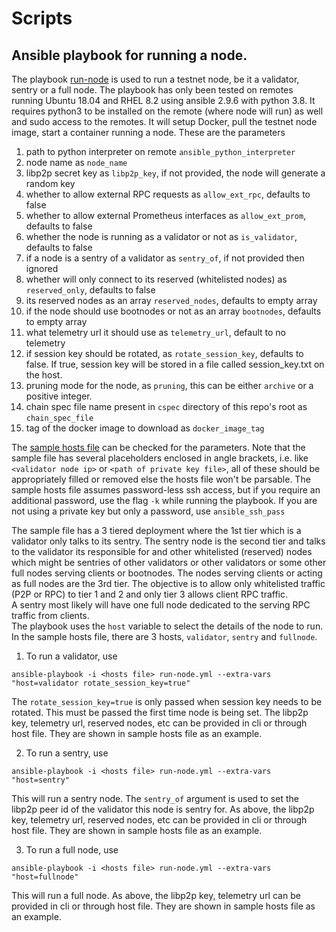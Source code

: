 # Scripts

## Ansible playbook for running a node.

The playbook [run-node](run-node.yml) is used to run a testnet node, be it a validator, sentry
or a full node. The playbook has only been tested on remotes running Ubuntu 18.04 and RHEL 8.2 using ansible 2.9.6 with python 3.8. 
It requires python3 to be installed on the remote (where node will run) as well and sudo access to the remotes. It will setup Docker, 
pull the testnet node image, start a container running a node. These are the parameters

1. path to python interpreter on remote `ansible_python_interpreter`
1. node name as `node_name`
1. libp2p secret key as `libp2p_key`, if not provided, the node will generate a random key
1. whether to allow external RPC requests as `allow_ext_rpc`, defaults to false
1. whether to allow external Prometheus interfaces as `allow_ext_prom`, defaults to false
1. whether the node is running as a validator or not as `is_validator`, defaults to false
1. if a node is a sentry of a validator as `sentry_of`, if not provided then ignored
1. whether will only connect to its reserved (whitelisted nodes) as `reserved_only`, defaults to false
1. its reserved nodes as an array `reserved_nodes`, defaults to empty array
1. if the node should use bootnodes or not as an array `bootnodes`, defaults to empty array
1. what telemetry url it should use as `telemetry_url`, default to no telemetry
1. if session key should be rotated, as `rotate_session_key`, defaults to false. If true, session key will be stored 
in a file called session_key.txt on the host.
1. pruning mode for the node, as `pruning`, this can be either `archive` or a positive integer.
1. chain spec file name present in `cspec` directory of this repo's root as `chain_spec_file`
1. tag of the docker image to download as `docker_image_tag`

The [sample hosts file](hosts.sample) can be checked for the parameters. Note that the sample file has several 
placeholders enclosed in angle brackets, i.e. like `<validator node ip>` or `<path of private key file>`, all of these 
should be appropriately filled or removed else the hosts file won't be parsable. The sample hosts file assumes password-less 
ssh access, but if you require an additional password, use the flag `-k` while running the playbook. If you are not using a 
private key but only a password, use `ansible_ssh_pass`

The sample file has a 3 tiered deployment where the 1st tier which is a validator only talks to its sentry. 
The sentry node is the second tier and talks to the validator its responsible for and other whitelisted 
(reserved) nodes which might be sentries of other validators or other validators or some other full nodes 
serving clients or bootnodes. The nodes serving clients or acting as full nodes are the 3rd tier.
The objective is to allow only whitelisted traffic (P2P or RPC) to tier 1 and 2 and only tier 3 allows client RPC traffic.  
A sentry most likely will have one full node dedicated to the serving RPC traffic from clients.  
The playbook uses the `host` variable to select the details of the node to run. In the sample hosts file, there are 3 hosts, 
`validator`, `sentry` and `fullnode`.

1. To run a validator, use
```
ansible-playbook -i <hosts file> run-node.yml --extra-vars "host=validator rotate_session_key=true"
```
The `rotate_session_key=true` is only passed when session key needs to be rotated. This must be passed the first time node is being set.
The libp2p key, telemetry url, reserved nodes, etc can be provided in cli or through host file. They are shown in sample hosts file as an example.

2. To run a sentry, use
```
ansible-playbook -i <hosts file> run-node.yml --extra-vars "host=sentry"
```
This will run a sentry node. The `sentry_of` argument is used to set the libp2p peer id of the validator this node is sentry for.
As above, the libp2p key, telemetry url, reserved nodes, etc can be provided in cli or through host file. They are shown in sample hosts file as an example.

3. To run a full node, use
```
ansible-playbook -i <hosts file> run-node.yml --extra-vars "host=fullnode"
```
This will run a full node. 
As above, the libp2p key, telemetry url can be provided in cli or through host file. They are shown in sample hosts file as an example.
